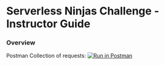 # Serverless Ninjas Challenge - Instructor Guide

### Overview




Postman Collection of requests:
[![Run in Postman](https://run.pstmn.io/button.svg)](https://app.getpostman.com/run-collection/963b0f878b26ef54e7e2)
